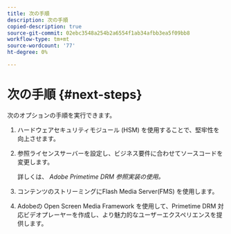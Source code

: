```yaml
---
title: 次の手順
description: 次の手順
copied-description: true
source-git-commit: 02ebc3548a254b2a6554f1ab34afbb3ea5f09bb8
workflow-type: tm+mt
source-wordcount: '77'
ht-degree: 0%

---
```


# 次の手順 {#next-steps}

次のオプションの手順を実行できます。
1. ハードウェアセキュリティモジュール (HSM) を使用することで、堅牢性を向上させます。
1. 参照ライセンスサーバーを設定し、ビジネス要件に合わせてソースコードを変更します。

   詳しくは、 *Adobe Primetime DRM 参照実装の使用。*
1. コンテンツのストリーミングにFlash Media Server(FMS) を使用します。
1. Adobeの Open Screen Media Framework を使用して、Primetime DRM 対応ビデオプレーヤーを作成し、より魅力的なユーザーエクスペリエンスを提供します。
